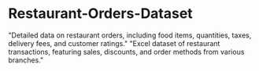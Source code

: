 # Restaurant-Orders-Dataset
"Detailed data on restaurant orders, including food items, quantities, taxes, delivery fees, and customer ratings." "Excel dataset of restaurant transactions, featuring sales, discounts, and order methods from various branches."
